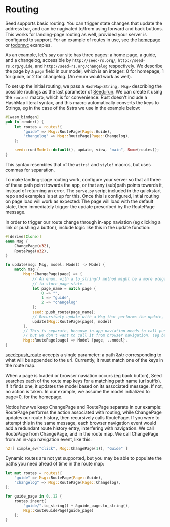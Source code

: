 # Routing
Seed supports basic routing: You can trigger state changes that update the address bar,
 and can be nagivated to/from using forward and back buttons. This works for landing-page
routing as well, provided your server is configured to support. For an example of routes in use,
see the [homepage](https://github.com/David-OConnor/seed/tree/master/examples/homepage) or
[todomvc](https://github.com/David-OConnor/seed/tree/master/examples/todomvc) examples.
  
As an example, let's say our site has three pages:
a home page, a guide, and a changelog, accessible by `http://seed-rs.org/`, `http://seed-rs.org/guide`,
and `http://seed-rs.org/changelog` respectively. We describe the page by a `page`
field in our model, which is an integer: 0 for homepage, 1 for guide, or 2 for changelog.
(An enum would work as well). 

To set up the initial routing, we pass a `HashMap<String, Msg>` describing the possible routings
as the last parameter of [Seed::run](https://docs.rs/seed/0.1.10/seed/fn.run.html). We can
create it using the `routes!` macro, which is for convenience: Rust doesn't include a
HashMap literal syntax, and this macro automatically converts the keys to Strings, eg
in the case of the &strs we use in the example below:
```rust
#[wasm_bindgen]
pub fn render() {
    let routes = routes!{
        "guide" => Msg::RoutePage(Page::Guide),
        "changelog" => Msg::RoutePage(Page::Changelog),
    };

    seed::run(Model::default(), update, view, "main", Some(routes));
}
```
This syntax resembles that of the `attrs!` and `style!` macros, but uses commas
for separation.

To make landing-page routing work, configure your server so that all three of these path point towards the app,
or that any (sub)path points towards it, instead of returning an error. The `serve.py` script
included in the quickstart repo and examples is set up for this. Once this is configured, intial 
routing on page load will work as expected: The page will load with the default state, then immediately 
trigger the update prescribed by the RoutePage message.

In order to trigger our route change through in-app naviation (eg clicking a link or pushing a button), include
logic like this in the update function:
```rust
#[derive(Clone)]
enum Msg {
    ChangePage(u32),
    RoutePage(u32),
}

fn update(msg: Msg, model: Model) -> Model {
    match msg {
        Msg::ChangePage(page) => {
            // An enum, with a to_string() method might be a more elegant way
            // to store page state.
            let page_name = match page {
                0 => "",
                1 => "guide",
                2 => "changelog"
            };
            seed::push_route(page_name);
            // Recursively update with a Msg that performs the update, but does not include seed::push_route
            update(Msg::RoutePage(page), model)
        },
        // This is separate, because in-app naviation needs to call push_route,
        // but we don't want to call it from browser navigation. (eg back button)
        Msg::RoutePage(page) => Model {page, ..model},
}
```
[seed::push_route](https://docs.rs/seed/0.1.8/seed/fn.push_route.html) accepts a single parameter:
a path &str corresponding to what will be appended to the url. Currently, it must match one of the
keys in the route map.

When a page is loaded or browser naviation occurs (eg back button), Seed searches each of the route map keys for 
a matching path name (url suffix). If it finds one,
it updates the model based on its associated message. If not, no action is taken. 
In our example, we assume the model initialized to page=0, for the homepage.

Notice how we keep ChangePage and RoutePage separate in our example: RoutePage performs
the action associated with routing, while ChangePage updates our route history, then
recursively calls RoutePage. If you were to attempt this in the same message, each
browser navigation event would add a redundant route history entry, interfering with navigation. We call
RoutePage from ChangePage, and in the route map. We call ChangePage from an in-app navigation event, like this:

```rust
h2![ simple_ev("click", Msg::ChangePage(1)), "Guide" ]
```

Dynamic routes are not yet supported, but you may be able to populate the paths you
need ahead of time in the route map:
```rust
let mut routes = routes!{
    "guide" => Msg::RoutePage(Page::Guide),
    "changelog" => Msg::RoutePage(Page::Changelog),
};

for guide_page in 0..12 {
    routes.insert(
        "guide/".to_string() + &guide_page.to_string(),
        Msg::RouteGuidePage(guide_page)
    );
}
```
